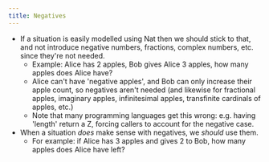 ```yaml
---
title: Negatives
---
```


 - If a situation is easily modelled using Nat then we should stick to that, and
not introduce negative numbers, fractions, complex numbers, etc. since they're
not needed.
    - Example: Alice has 2 apples, Bob gives Alice 3 apples, how many apples
does Alice have?
    - Alice can't have 'negative apples', and Bob can only increase their apple
count, so negatives aren't needed (and likewise for fractional apples,
imaginary apples, infinitesimal apples, transfinite cardinals of apples,
etc.)
    - Note that many programming languages get this wrong: e.g. having 'length'
return a Z, forcing callers to account for the negative case.
 - When a situation *does* make sense with negatives, we *should* use them.
    - For example: if Alice has 3 apples and gives 2 to Bob, how many apples
does Alice have left?
